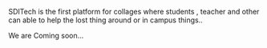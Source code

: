 SDITech is the first platform for collages where students , teacher and other can able to help the lost thing around or in campus things..

We are Coming soon...